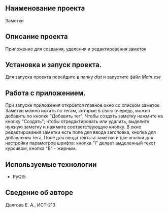 ## Наименование проекта
Заметки
## Описание проекта 
Приложение для создания, удаления и редактирования заметок
## Установка и запуск проекта.
Для запуска проекта перейдите в папку *dist* и запустите файл *Main.exe*
## Работа с приложением.
При запуске приложения откроется главное окно со списком заметок. Заметки можно искать по тегам, которые в свою очередь, можно добавить по кнопке "Добавить тег". Чтобы создать заметку нажмите на кнопку "Создать"; чтобы отредактировать или удалить, выделите нужную заметку и нажмите соответствующую кнопку. В окне редактирования заметки есть поле для ввода заголовка, кнопка для добавления тега, Поле для ввода тектста заметки и две кнопки для настройки параметров шрифта: кнопка "I" делает выделенный текст курсивом, кнопка "B" - жирным.
## Используемые технологии
- PyQt5
## Сведение об авторе
Долгова Е. А., ИСТ-213
